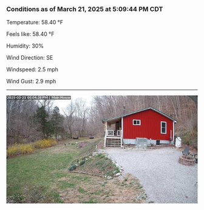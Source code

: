 ### Conditions as of March 21, 2025 at 5:09:44 PM CDT 

Temperature: 58.40 &deg;F

Feels like: 58.40 &deg;F

Humidity: 30%

Wind Direction: SE

Windspeed: 2.5 mph

Wind Gust: 2.9 mph

---

<img src="./images/latest.jpeg"/>

